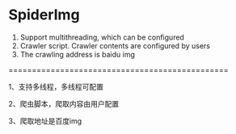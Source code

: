 # SpiderImg
1. Support multithreading, which can be configured 
2. Crawler script. Crawler contents are configured by users 
3. The crawling address is baidu img

===============================================

1、支持多线程，多线程可配置

2、爬虫脚本，爬取内容由用户配置

3、爬取地址是百度img
